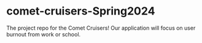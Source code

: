 # comet-cruisers-Spring2024
The project repo for the Comet Cruisers! Our application will focus on user burnout from work or school.
